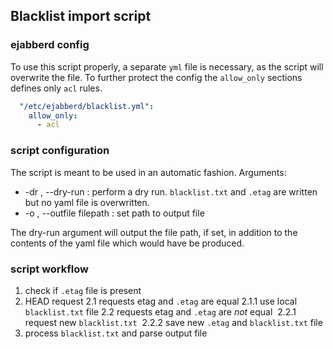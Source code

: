 ## Blacklist import script

### ejabberd config
To use this script properly, a separate `yml` file is necessary, as the script will overwrite the file. To further 
protect the config the `allow_only` sections defines only `acl` rules.
```yaml
  "/etc/ejabberd/blacklist.yml":
    allow_only:
      - acl
```

### script configuration

The script is meant to be used in an automatic fashion.
Arguments:

- -dr , --dry-run : perform a dry run. `blacklist.txt` and `.etag` are written but no yaml file is overwritten.
- -o , --outfile filepath : set path to output file

The dry-run argument will output the file path, if set, in addition to the contents of the yaml file which would have be produced.

### script workflow
1. check if `.etag` file is present
2. HEAD request
	2.1 requests etag and `.etag` are equal
	​	2.1.1 use local `blacklist.txt` file
	2.2 requests etag and `.etag` are _not_ equal
	​	2.2.1 request new `blacklist.txt`
	​	2.2.2 save new `.etag` and `blacklist.txt` file
3. process `blacklist.txt` and parse output file

